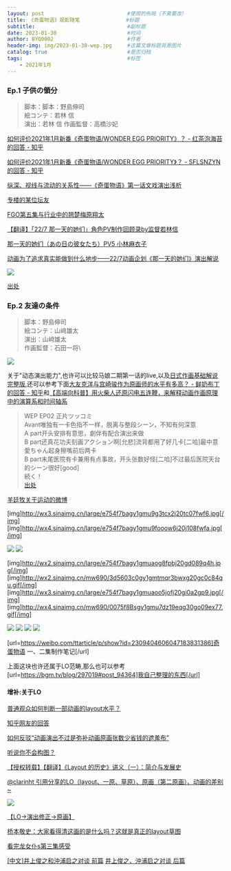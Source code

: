 ```yaml
---
layout: post                           #使用的布局（不需要改）
title: 《奇蛋物语》观影随笔               #标题
subtitle:                              #副标题
date: 2023-01-30                       #时间
author: BYQ0002                        #作者
header-img: img/2023-01-30-wep.jpg     #这篇文章标题背景图片
catalog: true                          #是否归档
tags:                                  #标签
    - 2021年1月
---
```


### Ep.1 子供の領分
 
>脚本：脚本：野島伸司\
絵コンテ：若林 信\
演出：若林 信
作画監督：高橋沙妃 

[如何评价2021年1月新番《奇蛋物语/WONDER EGG PRIORITY》？ - 红茶泡海苔的回答 - 知乎](https://www.zhihu.com/question/438925755/answer/1683291820)

[如何评价2021年1月新番《奇蛋物语/WONDER EGG PRIORITY》？ - SFLSNZYN的回答 - 知乎](https://www.zhihu.com/question/438925755/answer/1680268627)

[纵深、视线与流动的关系性——《奇蛋物语》第一话文戏演出浅析](https://weibo.com/ttarticle/p/show?id=2309404593803209081169)

[专楼的某位坛友](https://bbs.saraba1st.com/2b/forum.php?mod=viewthread&tid=1963999&page=20&authorid=397763)

[FGO第五集与行业中的翘楚梅原翔太](https://zhuanlan.zhihu.com/p/269623506)

[【翻译】「22/7 那一天的她们」角色PV制作回顾录by监督若林信](https://www.bilibili.com/read/cv5113184/)

[那一天的她们（あの日の彼女たち）PV5 小林麻衣子](https://weibo.com/6490419498/JaZIVvfAb)

[动画为了追求真实能做到什么地步——22/7动画企划《那一天的她们》演出解说](https://www.bilibili.com/read/cv1405101/)

<img src='https://raw.githubusercontent.com/BYQ0002/BYQ0002.github.io/main/img/230130_02.jpg' />

[出处](https://weibo.com/2475570167/IvyaW6FOT?type=repost#_rnd1640082331704)


### Ep.2 友達の条件

>脚本：野島伸司\
絵コンテ：山﨑雄太\
演出：山﨑雄太\
作画監督：石田一将\

<img src='https://raw.githubusercontent.com/BYQ0002/BYQ0002.github.io/main/img/230131_01.jpg' />

关于"动态演出能力",也许可以比较马娘二期第一话的live,以及[日式作画基础解说 完整版](https://www.bilibili.com/video/BV17s411D75e?t=1106),还可以参考下面[大友克洋与宫崎骏作为原画师的水平有多高？ - 鲜奶布丁的回答 - 知乎](https://www.zhihu.com/question/388752015/answer/1209455464)和[【高端向科普】用火柴人还原闪电五连鞭，来解释动画作画原理中的演算系和时间轴系](https://www.bilibili.com/video/BV1Ra4y1p73j)

>WEP EP02 正片ツッコミ\
Avant唯独有一卡色指不一样，脱离与整段シーン，不知有何深意\
A part开头安排有意思，劇伴有配合演出来做\
B part还真花功夫刻画アクション啊[允悲]流背都用了好几卡[二哈]最中意愛ちゃん起身擦嘴前后两卡\
B part末尾医院有卡兼用有点事故，开头张数好怪[二哈]不过最后医院天台的シーン很好[good]\
続く！\
[出处](https://weibo.com/2295183180/JDXznBLys)

[羊廷牧关于运动的微博](https://weibo.com/yangtingmu?refer_flag=0000015010_&from=feed&loc=nickname&is_all=1&is_search=1&key_word=%E8%BF%90%E5%8A%A8#_0)

[img]http://wx3.sinaimg.cn/large/e754f7bagy1gmu9g3tcx2j20tc07fwf6.jpg[/img]
[img]http://wx4.sinaimg.cn/large/e754f7bagy1gmu9fooow6j20j108fwfa.jpg[/img]

<img src='https://github.com/BYQ0002/BYQ0002.github.io/blob/main/img/230131_02.jpg?raw=true' />
<img src='https://github.com/BYQ0002/BYQ0002.github.io/blob/main/img/230131_03.jpg?raw=true' />

[img]http://wx2.sinaimg.cn/large/e754f7bagy1gmuaog8fpbj20gd089q4h.jpg[/img]
[img]http://wx2.sinaimg.cn/mw690/3d5603c0gy1gmtmqr3bwxg20gc0c84qu.gif[/img]
[img]http://wx3.sinaimg.cn/large/e754f7bagy1gmuaoo5jofj20gi0a2gp9.jpg[/img]
[img]http://wx4.sinaimg.cn/mw690/0075f8Bsgy1gmu7dz19eqg30go09ex77.gif[/img]

<img src='https://github.com/BYQ0002/BYQ0002.github.io/blob/main/img/230131_04.jpg?raw=true' />
<img src='https://github.com/BYQ0002/BYQ0002.github.io/blob/main/img/230131_05.gif?raw=true' />
<img src='https://github.com/BYQ0002/BYQ0002.github.io/blob/main/img/230131_06.jpg?raw=true' />
<img src='https://github.com/BYQ0002/BYQ0002.github.io/blob/main/img/230131_07.gif?raw=true' />

[url=https://weibo.com/ttarticle/p/show?id=2309404606047183831386]奇蛋物语 一、二集制作笔记[/url]

上面这块也许还属于LO范畴,那么也可以参考[url=https://bgm.tv/blog/297019#post_94364]我自己整理的东西[/url]

#### 增补:关于LO

[普通观众如何判断一部动画的layout水平？](https://bbs.saraba1st.com/2b/forum.php?mod=viewthread&tid=1925613&page=2&authorid=10016)

[知乎网友的回答](https://www.zhihu.com/question/390389117/answer/1191988135)

[如何反驳“动画演出不过是弥补动画原画张数少省钱的遮羞布”](https://www.zhihu.com/question/402768700/answer/1300749371)

[听说你不会构图？](https://weibo.com/6517085292/JbMGDboad)

[【授权转载】【翻译】《Layout 的历史》讲义（一）：简介与发展史](https://weibo.com/ttarticle/p/show?id=2309404561421349290139)

[@clarinht 引用分享的LO（layout、一原、草原）、原画（第二原画）、动画的差别~](https://weibo.com/1029047232/JxvrqfjpW)

<img src='https://github.com/BYQ0002/BYQ0002.github.io/blob/main/img/230131_08.gif?raw=true' />

[【LO→演出修正→原画】](https://weibo.com/3899327798/JAzq11XG0?type=comment#_rnd1609149902933)

[桥本敬史：大家看得清这画的是什么吗？这就是真正的layout草图](https://weibo.com/1955181241/K0YM64wFe)

[看完龙女仆s第三集感受](https://t.bilibili.com/550033019668686017?tab=1)

[[中文]井上俊之和沖浦启之对谈  前篇](https://t.bilibili.com/469615057040949419?tab=)
[井上俊之、沖浦启之对谈  后篇](https://t.bilibili.com/487412972021725139?tab=2)